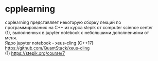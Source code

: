 # cpplearning
cpplearning представляет некоторую сборку лекций по программированию на C++ из курса stepik от computer science center (1),  выполненных в jupyter notebook c небольшими дополнениями от меня.  
Ядро jupyter notebook - xeus-cling (C++17)  
https://github.com/QuantStack/xeus-cling  
(1) https://stepik.org/course/7
